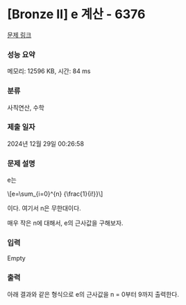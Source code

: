 # [Bronze II] e 계산 - 6376 

[문제 링크](https://www.acmicpc.net/problem/6376) 

### 성능 요약

메모리: 12596 KB, 시간: 84 ms

### 분류

사칙연산, 수학

### 제출 일자

2024년 12월 29일 00:26:58

### 문제 설명

<p>e는</p>

<p>\[e=\sum_{i=0}^{n} {\frac{1}{i!}}\]</p>

<p>이다. 여기서 n은 무한대이다.</p>

<p>매우 작은 n에 대해서, e의 근사값을 구해보자.</p>

### 입력 

 Empty

### 출력 

 <p>아래 결과와 같은 형식으로 e의 근사값을 n = 0부터 9까지 출력한다. </p>

